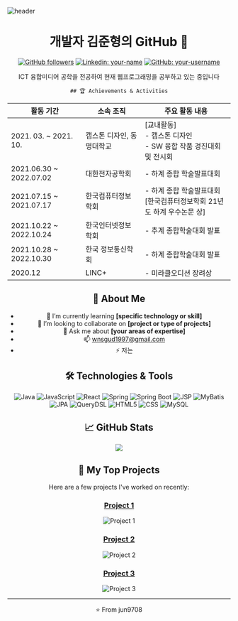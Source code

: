 ![header](https://capsule-render.vercel.app/api?type=slice&color=gradient&height=160&section=header&text=Hi!%20I'm%JUN!&fontAlign=50&fontAlignY=70&fontSize=90&fontColor=000000)

<div align="center">

  # 개발자 김준형의 GitHub 👋

  [![GitHub followers](https://img.shields.io/github/followers/your-username?style=social)](https://github.com/your-username)
  [![Linkedin: your-name](https://img.shields.io/badge/-yourname-blue?style=flat-square&logo=Linkedin&logoColor=white&link=https://www.linkedin.com/in/yourname/)](https://www.linkedin.com/in/yourname/)
  [![GitHub: your-username](https://img.shields.io/github/stars/your-username?affiliations=OWNER&style=social)](https://github.com/your-username)

  ICT 융합미디어 공학을 전공하여 현재 웹프로그래밍을 공부하고 있는 중입니다

    ## 🏆 Achievements & Activities

  | 활동 기간 | 소속 조직 | 주요 활동 내용 |
  |------------|------------|----------------|
  | 2021. 03. ~ 2021. 10. | 캡스톤 디자인, 동명대학교 | [교내활동]<br>- 캡스톤 디자인<br>- SW 융합 작품 경진대회 및 전시회 |
  | 2021.06.30 ~ 2022.07.02 | 대한전자공학회 | - 하계 종합 학술발표대회 |
  | 2021.07.15 ~ 2021.07.17 | 한국컴퓨터정보학회 | - 하계 종합 학술발표대회<br>[한국컴퓨터정보학회 21년도 하계 우수논문 상] |
  | 2021.10.22 ~ 2022.10.24 | 한국인터넷정보학회 | - 추계 종합학술대회 발표 |
  | 2021.10.28 ~ 2022.10.30 | 한국 정보통신학회 | - 하계 종합학술대회 발표 |
  | 2020.12 | LINC+ | - 미라클오디션 장려상 |
  
  ## 🚀 About Me
  - 🌱 I’m currently learning **[specific technology or skill]**
  - 👯 I’m looking to collaborate on **[project or type of projects]**
  - 💬 Ask me about **[your areas of expertise]**
  - 📫 wnsgud1997@gmail.com
  - ⚡ 저는 

  ## 🛠️ Technologies & Tools
  ![Java](https://img.shields.io/badge/Java-007396?style=flat-square&logo=java&logoColor=white)
  ![JavaScript](https://img.shields.io/badge/JavaScript-F7DF1E?style=flat-square&logo=javascript&logoColor=black)
  ![React](https://img.shields.io/badge/React-61DAFB?style=flat-square&logo=react&logoColor=black)
  ![Spring](https://img.shields.io/badge/Spring-6DB33F?style=flat-square&logo=spring&logoColor=white)
  ![Spring Boot](https://img.shields.io/badge/Spring%20Boot-6DB33F?style=flat-square&logo=spring-boot&logoColor=white)
  ![JSP](https://img.shields.io/badge/JSP-007396?style=flat-square&logo=java&logoColor=white)
  ![MyBatis](https://img.shields.io/badge/MyBatis-B20000?style=flat-square&logo=mybatis&logoColor=white)
  ![JPA](https://img.shields.io/badge/JPA-6DB33F?style=flat-square&logo=hibernate&logoColor=white)
  ![QueryDSL](https://img.shields.io/badge/QueryDSL-512BD4?style=flat-square&logo=java&logoColor=white)
  ![HTML5](https://img.shields.io/badge/HTML5-E34F26?style=flat-square&logo=html5&logoColor=white)
  ![CSS](https://img.shields.io/badge/CSS-1572B6?style=flat-square&logo=css3&logoColor=white)
  ![MySQL](https://img.shields.io/badge/MySQL-4479A1?style=flat-square&logo=mysql&logoColor=white)

  ## 📈 GitHub Stats
  <img src="https://github-readme-stats.vercel.app/api?username=jun9708&show_icons=true&theme=radical)">


  ## 📘 My Top Projects
  Here are a few projects I've worked on recently:

  ### [Project 1](https://github.com/your-username/project-1)
  ![Project 1](https://github-readme-stats.vercel.app/api/pin/?username=your-username&repo=project-1&theme=radical)

  ### [Project 2](https://github.com/your-username/project-2)
  ![Project 2](https://github-readme-stats.vercel.app/api/pin/?username=your-username&repo=project-2&theme=radical)

  ### [Project 3](https://github.com/your-username/project-3)
  ![Project 3](https://github-readme-stats.vercel.app/api/pin/?username=your-username&repo=project-3&theme=radical)

  ---

  ⭐️ From jun9708
</div>
